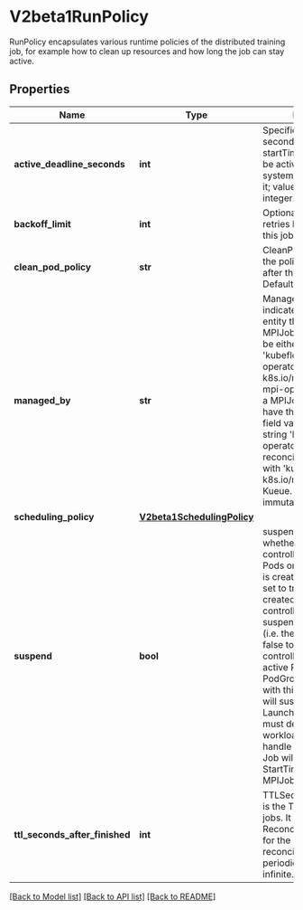 # V2beta1RunPolicy

RunPolicy encapsulates various runtime policies of the distributed training job, for example how to clean up resources and how long the job can stay active.

## Properties
Name | Type | Description | Notes
------------ | ------------- | ------------- | -------------
**active_deadline_seconds** | **int** | Specifies the duration in seconds relative to the startTime that the job may be active before the system tries to terminate it; value must be positive integer. | [optional] 
**backoff_limit** | **int** | Optional number of retries before marking this job failed. | [optional] 
**clean_pod_policy** | **str** | CleanPodPolicy defines the policy to kill pods after the job completes. Default to Running. | [optional] 
**managed_by** | **str** | ManagedBy is used to indicate the controller or entity that manages a MPIJob. The value must be either empty, &#39;kubeflow.org/mpi-operator&#39; or &#39;kueue.x-k8s.io/multikueue&#39;. The mpi-operator reconciles a MPIJob which doesn&#39;t have this field at all or the field value is the reserved string &#39;kubeflow.org/mpi-operator&#39;, but delegates reconciling the MPIJob with &#39;kueue.x-k8s.io/multikueue&#39; to the Kueue. The field is immutable. | [optional] 
**scheduling_policy** | [**V2beta1SchedulingPolicy**](V2beta1SchedulingPolicy.md) |  | [optional] 
**suspend** | **bool** | suspend specifies whether the MPIJob controller should create Pods or not. If a MPIJob is created with suspend set to true, no Pods are created by the MPIJob controller. If a MPIJob is suspended after creation (i.e. the flag goes from false to true), the MPIJob controller will delete all active Pods and PodGroups associated with this MPIJob. Also, it will suspend the Launcher Job. Users must design their workload to gracefully handle this. Suspending a Job will reset the StartTime field of the MPIJob.  Defaults to false. | [optional] 
**ttl_seconds_after_finished** | **int** | TTLSecondsAfterFinished is the TTL to clean up jobs. It may take extra ReconcilePeriod seconds for the cleanup, since reconcile gets called periodically. Default to infinite. | [optional] 

[[Back to Model list]](../README.md#documentation-for-models) [[Back to API list]](../README.md#documentation-for-api-endpoints) [[Back to README]](../README.md)


